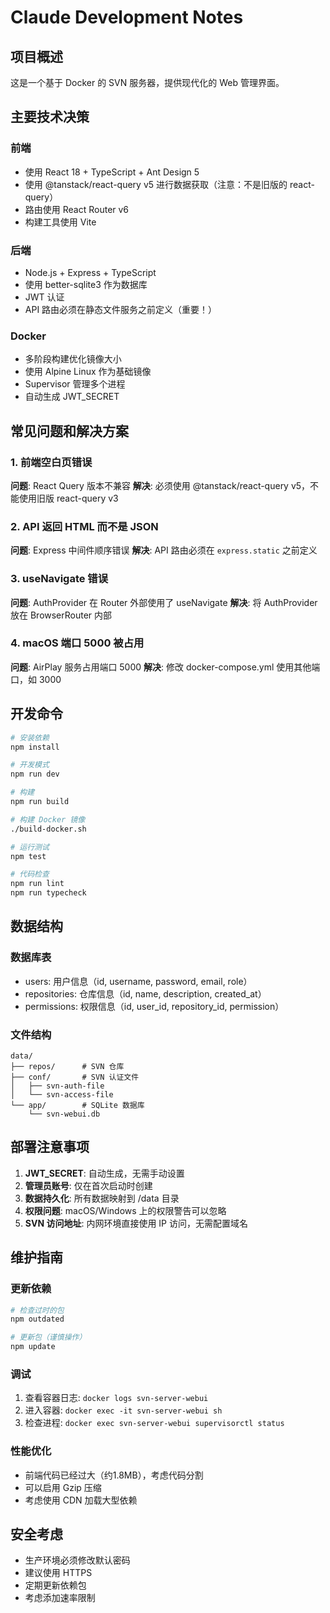 # Claude Development Notes

## 项目概述
这是一个基于 Docker 的 SVN 服务器，提供现代化的 Web 管理界面。

## 主要技术决策

### 前端
- 使用 React 18 + TypeScript + Ant Design 5
- 使用 @tanstack/react-query v5 进行数据获取（注意：不是旧版的 react-query）
- 路由使用 React Router v6
- 构建工具使用 Vite

### 后端
- Node.js + Express + TypeScript
- 使用 better-sqlite3 作为数据库
- JWT 认证
- API 路由必须在静态文件服务之前定义（重要！）

### Docker
- 多阶段构建优化镜像大小
- 使用 Alpine Linux 作为基础镜像
- Supervisor 管理多个进程
- 自动生成 JWT_SECRET

## 常见问题和解决方案

### 1. 前端空白页错误
**问题**: React Query 版本不兼容
**解决**: 必须使用 @tanstack/react-query v5，不能使用旧版 react-query v3

### 2. API 返回 HTML 而不是 JSON
**问题**: Express 中间件顺序错误
**解决**: API 路由必须在 `express.static` 之前定义

### 3. useNavigate 错误
**问题**: AuthProvider 在 Router 外部使用了 useNavigate
**解决**: 将 AuthProvider 放在 BrowserRouter 内部

### 4. macOS 端口 5000 被占用
**问题**: AirPlay 服务占用端口 5000
**解决**: 修改 docker-compose.yml 使用其他端口，如 3000

## 开发命令

```bash
# 安装依赖
npm install

# 开发模式
npm run dev

# 构建
npm run build

# 构建 Docker 镜像
./build-docker.sh

# 运行测试
npm test

# 代码检查
npm run lint
npm run typecheck
```

## 数据结构

### 数据库表
- users: 用户信息（id, username, password, email, role）
- repositories: 仓库信息（id, name, description, created_at）
- permissions: 权限信息（id, user_id, repository_id, permission）

### 文件结构
```
data/
├── repos/      # SVN 仓库
├── conf/       # SVN 认证文件
│   ├── svn-auth-file
│   └── svn-access-file
└── app/        # SQLite 数据库
    └── svn-webui.db
```

## 部署注意事项

1. **JWT_SECRET**: 自动生成，无需手动设置
2. **管理员账号**: 仅在首次启动时创建
3. **数据持久化**: 所有数据映射到 /data 目录
4. **权限问题**: macOS/Windows 上的权限警告可以忽略
5. **SVN 访问地址**: 内网环境直接使用 IP 访问，无需配置域名

## 维护指南

### 更新依赖
```bash
# 检查过时的包
npm outdated

# 更新包（谨慎操作）
npm update
```

### 调试
1. 查看容器日志: `docker logs svn-server-webui`
2. 进入容器: `docker exec -it svn-server-webui sh`
3. 检查进程: `docker exec svn-server-webui supervisorctl status`

### 性能优化
- 前端代码已经过大（约1.8MB），考虑代码分割
- 可以启用 Gzip 压缩
- 考虑使用 CDN 加载大型依赖

## 安全考虑
- 生产环境必须修改默认密码
- 建议使用 HTTPS
- 定期更新依赖包
- 考虑添加速率限制